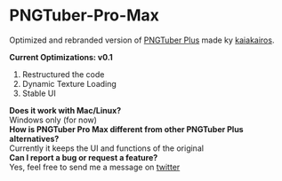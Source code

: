 # PNGTuber-Pro-Max
Optimized and rebranded version of [PNGTuber Plus](https://github.com/kaiakairos/PNGTuber-Plus) made ky [kaiakairos](https://github.com/kaiakairos).

**Current Optimizations: v0.1**
1. Restructured the code
2. Dynamic Texture Loading
3. Stable UI

**Does it work with Mac/Linux?**    
Windows only (for now)  
**How is PNGTuber Pro Max different from other PNGTuber Plus alternatives?**    
Currently it keeps the UI and functions of the original  
**Can I report a bug or request a feature?**    
Yes, feel free to send me a message on [twitter](https://x.com/vizardo_)  
